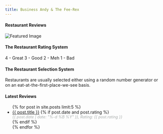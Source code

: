 ```yaml
---
title: Business Andy & The Fee-Rex
---
```

<h4>Restaurant Reviews</h4>
<img id="featured-image" src="" alt="Featured Image" />
<h4>The Restaurant Rating System</h4>
4 - Great  
3 - Good  
2 - Meh  
1 - Bad  
<h4>The Restaurant Selection System</h4>
Restaurants are usually selected either using a random number generator or on an eat-at-the-first-place-we-see basis.
<h4>Latest Reviews</h4>
<ul>
    {% for post in site.posts limit:5 %}
        <li>
            <a href="{{ post.url }}">{{ post.title }}</a>
            {% if post.date and post.rating %}
                <div class="meta-info">
                    <span class="date" style="font-style: italic; color: #a8adac; font-size: 0.9em;">
                        {{ post.date | date: "%-d %B %Y" }}, Rating: {{ post.rating }}
                    </span>
                </div>
            {% endif %}
        </li>
    {% endfor %}
</ul>

<script type="text/javascript">
  // Array of image URLs relative to the assets folder
  const images = [
    "{{ '/assets/images/page_art_01.png' | relative_url }}", 
    "{{ '/assets/images/page_art_02.png' | relative_url }}",
    "{{ '/assets/images/page_art_03.png' | relative_url }}"
  ];

  // Function to randomly select an image and set it as the source of the image element
  function setRandomImage() {
    const randomIndex = Math.floor(Math.random() * images.length);
    const featuredImage = document.getElementById('featured-image');
    featuredImage.src = images[randomIndex];
  }

  // Set a random image when the page loads
  window.onload = setRandomImage;
</script>
